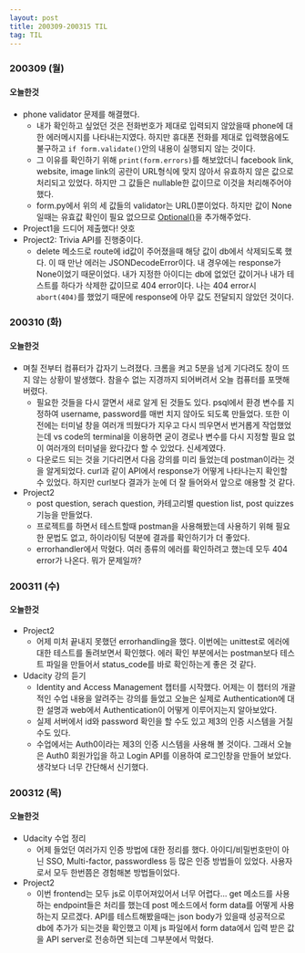 ```yaml
---
layout: post
title: 200309-200315 TIL
tag: TIL
---
```


### 200309 (월)
#### 오늘한것
- phone validator 문제를 해결했다. 
  - 내가 확인하고 싶었던 것은 전화번호가 제대로 입력되지 않았을때 phone에 대한 에러메시지를 나타내는지였다. 하지만 
휴대폰 전화를 제대로 입력했음에도 불구하고 `if form.validate()`안의 내용이 실행되지 않는 것이다. 
  - 그 이유를 확인하기 위해 `print(form.errors)`를 해보았더니 facebook link, website, image link의 공란이 URL형식에 맞지 않아서 유효하지 않은 값으로
 처리되고 있었다. 하지만 그 값들은 nullable한 값이므로 이것을 처리해주어야 했다.
  - form.py에서 위의 세 값들의 validator는 URL()뿐이었다. 하지만 값이 None일때는 유효값 확인이 필요 없으므로 [Optional()](https://wtforms.readthedocs.io/en/stable/validators.html#wtforms.validators.Optional)을 추가해주었다.
- Project1을 드디어 제출했다! 얏호
- Project2: Trivia API를 진행중이다.
  - delete 메소드로 route에 id값이 주어졌을때 해당 값이 db에서 삭제되도록 했다. 이 때 만난 에러는 JSONDecodeError이다. 내 경우에는 response가 None이었기 때문이었다. 
  내가 지정한 아이디는 db에 없었던 값이거나 내가 테스트를 하다가 삭제한 값이므로 404 error이다. 나는 404 error시 `abort(404)`를 했었기 때문에 
  response에 아무 값도 전달되지 않았던 것이다. 
  
### 200310 (화)
#### 오늘한것
- 며칠 전부터 컴퓨터가 갑자기 느려졌다. 크롬을 켜고 5분을 넘게 기다려도 창이 뜨지 않는 상황이 발생했다. 참을수 없는 지경까지 되어버려서 오늘 컴퓨터를 포맷해버렸다.
  - 필요한 것들을 다시 깔면서 새로 알게 된 것들도 있다. psql에서 환경 변수를 지정하여 username, password를 매번 치지 않아도 되도록 만들었다. 또한 이전에는 터미널 창을 여러개 띄웠다가 지우고 다시 띄우면서 번거롭게 작업했었는데 vs code의 terminal을 이용하면 굳이 경로나 변수를 다시 지정할 필요 없이 여러개의 터미널을 왔다갔다 할 수 있었다. 신세계였다.
  - 다운로드 되는 것을 기다리면서 다음 강의를 미리 들었는데 postman이라는 것을 알게되었다. curl과 같이 API에서 response가 어떻게 나타나는지 확인할 수 있었다. 하지만 curl보다 결과가 눈에 더 잘 들어와서 앞으로 애용할 것 같다.
- Project2
  - post question, serach question, 카테고리별 question list, post quizzes 기능을 만들었다.
  - 프로젝트를 하면서 테스트할때 postman을 사용해봤는데 사용하기 위해 필요한 문법도 없고, 하이라이팅 덕분에 결과를 확인하기가 더 좋았다.
  - errorhandler에서 막혔다. 여러 종류의 에러를 확인하려고 했는데 모두 404 error가 나온다. 뭐가 문제일까?
  
  
### 200311 (수)
#### 오늘한것
- Project2
  - 어제 미처 끝내지 못했던 errorhandling을 했다. 이번에는 unittest로 에러에 대한 테스트를 돌려보면서 확인했다. 에러 확인 부분에서는 postman보다 테스트 파일을 만들어서 status_code를 바로 확인하는게 좋은 것 같다.
- Udacity 강의 듣기
  - Identity and Access Management 챕터를 시작했다. 어제는 이 챕터의 개괄적인 수업 내용을 알려주는 강의를 들었고 오늘은 실제로 Authentication에 대한 설명과 web에서 Authentication이 어떻게 이루어지는지 알아보았다.
  - 실제 서버에서 id와 password 확인을 할 수도 있고 제3의 인증 시스템을 거칠수도 있다.
  - 수업에서는 Auth0이라는 제3의 인증 시스템을 사용해 볼 것이다. 그래서 오늘은 Auth0 회원가입을 하고 Login API를 이용하여 로그인창을 만들어 보았다. 생각보다 너무 간단해서 신기했다.

### 200312 (목)
#### 오늘한것
- Udacity 수업 정리
  - 어제 들었던 여러가지 인증 방법에 대한 정리를 했다. 아이디/비밀번호만이 아닌 SSO, Multi-factor, passwordless 등 많은 인증 방법들이 있었다. 사용자로서 모두 한번쯤은 경험해본 방법들이었다.
- Project2 
  - 이번 frontend는 모두 js로 이루어져있어서 너무 어렵다... get 메소드를 사용하는 endpoint들은 처리를 했는데 post 메소드에서 form data를 어떻게 사용하는지 모르겠다. API를 테스트해봤을때는 json body가 있을때 성공적으로 db에 추가가 되는것을 확인했고 이제 js 파일에서 form data에서 입력 받은 값을 API server로 전송하면 되는데 그부분에서 막혔다.
